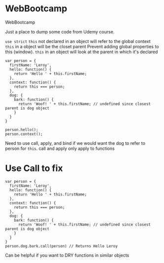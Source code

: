 # WebBootcamp
WebBootcamp

Just a place to dump some code from Udemy course.

`use strict`
`this` not declared in an object will refer to the global context
`this` in a object will be the closet parent
Prevent adding global properties to this (window).  `this` in an object will look at the parent in which it's declared

```
var person = {
  firstName: 'Leroy',
  hello: function() {
    return 'Hello ' + this.firstName;
  },
  context: function() {
    return this === person;
  },
  dog: {
    bark: function() {
      return 'Woof! ' + this.firstName; // undefined since closest parent is dog object
    }
  }
}

person.hello();
person.context();
```

Need to use call, apply, and bind if we would want the dog to refer to person for `this`. call and apply only apply to functions

# Use Call to fix

```
var person = {
  firstName: 'Leroy',
  hello: function() {
    return 'Hello ' + this.firstName;
  },
  context: function() {
    return this === person;
  },
  dog: {
    bark: function() {
      return 'Woof! ' + this.firstName; // undefined since closest parent is dog object
    }
  }
}
person.dog.bark.call(person) // Returns Hello Leroy
```

Can be helpful if you want to DRY functions in similar objects
